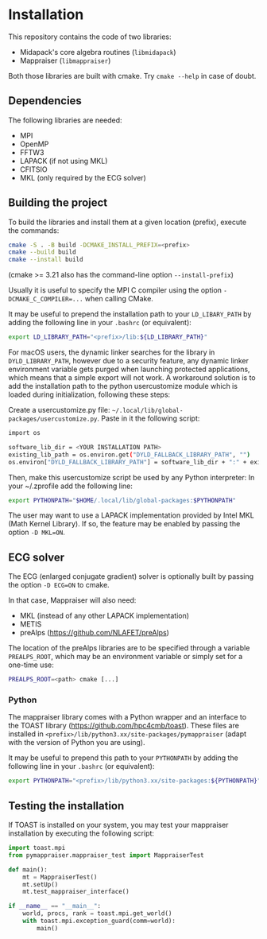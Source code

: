 # Installation

This repository contains the code of two libraries:

- Midapack's core algebra routines (`libmidapack`)
- Mappraiser (`libmappraiser`)

Both those libraries are built with cmake.
Try `cmake --help` in case of doubt.

## Dependencies

The following libraries are needed:

- MPI
- OpenMP
- FFTW3
- LAPACK (if not using MKL)
- CFITSIO
- MKL (only required by the ECG solver)

## Building the project

To build the libraries and install them at a given location (prefix),
execute the commands:

```bash
cmake -S . -B build -DCMAKE_INSTALL_PREFIX=<prefix>
cmake --build build
cmake --install build
```

(cmake >= 3.21 also has the command-line option `--install-prefix`)

Usually it is useful to specify the MPI C compiler using the option `-DCMAKE_C_COMPILER=...` when calling CMake.

It may be useful to prepend the installation path to your `LD_LIBARY_PATH` by adding the following line in your `.bashrc` (or equivalent):

```bash
export LD_LIBRARY_PATH="<prefix>/lib:${LD_LIBRARY_PATH}"
```

For macOS users, the dynamic linker searches for the library in `DYLD_LIBRARY_PATH`, however due to a security feature, any dynamic linker environment variable gets purged when launching protected applications, which means that a simple export will not work. A workaround solution is to add the installation path to the python usercustomize module which is loaded during initialization, following these steps:

Create a usercustomize.py file: `~/.local/lib/global-packages/usercustomize.py`. Paste in it the following script:

```bash
import os

software_lib_dir = <YOUR INSTALLATION PATH>
existing_lib_path = os.environ.get("DYLD_FALLBACK_LIBRARY_PATH", "")
os.environ["DYLD_FALLBACK_LIBRARY_PATH"] = software_lib_dir + ":" + existing_lib_path
```

Then, make this usercustomize script be used by any Python interpreter: In your ~/.zprofile add the following line:

```bash
export PYTHONPATH="$HOME/.local/lib/global-packages:$PYTHONPATH"
```

The user may want to use a LAPACK implementation provided by Intel MKL (Math Kernel Library).
If so, the feature may be enabled by passing the option `-D MKL=ON`.

## ECG solver

The ECG (enlarged conjugate gradient) solver is optionally built by passing the option `-D ECG=ON` to cmake.

In that case, Mappraiser will also need:

- MKL (instead of any other LAPACK implementation)
- METIS
- preAlps (<https://github.com/NLAFET/preAlps>)

The location of the preAlps libraries are to be specified through a variable `PREALPS_ROOT`,
which may be an environment variable or simply set for a one-time use:

```bash
PREALPS_ROOT=<path> cmake [...]
```

### Python

The mappraiser library comes with a Python wrapper and an interface to the TOAST library (<https://github.com/hpc4cmb/toast>).
These files are installed in `<prefix>/lib/python3.xx/site-packages/pymappraiser` (adapt with the version of Python you are using).

It may be useful to prepend this path to your `PYTHONPATH` by adding the following line in your `.bashrc` (or equivalent):

```bash
export PYTHONPATH="<prefix>/lib/python3.xx/site-packages:${PYTHONPATH}"
```

## Testing the installation

If TOAST is installed on your system, you may test your mappraiser installation by executing the following script:

```python
import toast.mpi
from pymappraiser.mappraiser_test import MappraiserTest

def main():
    mt = MappraiserTest()
    mt.setUp()
    mt.test_mappraiser_interface()

if __name__ == "__main__":
    world, procs, rank = toast.mpi.get_world()
    with toast.mpi.exception_guard(comm=world):
        main()
```

